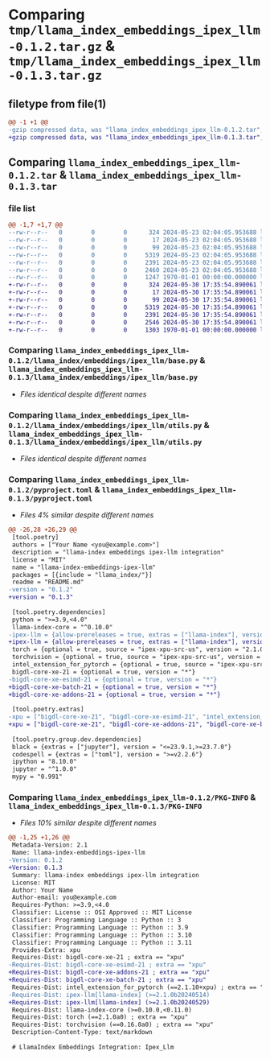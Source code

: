 # Comparing `tmp/llama_index_embeddings_ipex_llm-0.1.2.tar.gz` & `tmp/llama_index_embeddings_ipex_llm-0.1.3.tar.gz`

## filetype from file(1)

```diff
@@ -1 +1 @@
-gzip compressed data, was "llama_index_embeddings_ipex_llm-0.1.2.tar", max compression
+gzip compressed data, was "llama_index_embeddings_ipex_llm-0.1.3.tar", max compression
```

## Comparing `llama_index_embeddings_ipex_llm-0.1.2.tar` & `llama_index_embeddings_ipex_llm-0.1.3.tar`

### file list

```diff
@@ -1,7 +1,7 @@
--rw-r--r--   0        0        0      324 2024-05-23 02:04:05.953688 llama_index_embeddings_ipex_llm-0.1.2/README.md
--rw-r--r--   0        0        0       17 2024-05-23 02:04:05.953688 llama_index_embeddings_ipex_llm-0.1.2/llama_index/embeddings/ipex_llm/BUILD
--rw-r--r--   0        0        0       99 2024-05-23 02:04:05.953688 llama_index_embeddings_ipex_llm-0.1.2/llama_index/embeddings/ipex_llm/__init__.py
--rw-r--r--   0        0        0     5319 2024-05-23 02:04:05.953688 llama_index_embeddings_ipex_llm-0.1.2/llama_index/embeddings/ipex_llm/base.py
--rw-r--r--   0        0        0     2391 2024-05-23 02:04:05.953688 llama_index_embeddings_ipex_llm-0.1.2/llama_index/embeddings/ipex_llm/utils.py
--rw-r--r--   0        0        0     2460 2024-05-23 02:04:05.953688 llama_index_embeddings_ipex_llm-0.1.2/pyproject.toml
--rw-r--r--   0        0        0     1247 1970-01-01 00:00:00.000000 llama_index_embeddings_ipex_llm-0.1.2/PKG-INFO
+-rw-r--r--   0        0        0      324 2024-05-30 17:35:54.890061 llama_index_embeddings_ipex_llm-0.1.3/README.md
+-rw-r--r--   0        0        0       17 2024-05-30 17:35:54.890061 llama_index_embeddings_ipex_llm-0.1.3/llama_index/embeddings/ipex_llm/BUILD
+-rw-r--r--   0        0        0       99 2024-05-30 17:35:54.890061 llama_index_embeddings_ipex_llm-0.1.3/llama_index/embeddings/ipex_llm/__init__.py
+-rw-r--r--   0        0        0     5319 2024-05-30 17:35:54.890061 llama_index_embeddings_ipex_llm-0.1.3/llama_index/embeddings/ipex_llm/base.py
+-rw-r--r--   0        0        0     2391 2024-05-30 17:35:54.890061 llama_index_embeddings_ipex_llm-0.1.3/llama_index/embeddings/ipex_llm/utils.py
+-rw-r--r--   0        0        0     2546 2024-05-30 17:35:54.890061 llama_index_embeddings_ipex_llm-0.1.3/pyproject.toml
+-rw-r--r--   0        0        0     1303 1970-01-01 00:00:00.000000 llama_index_embeddings_ipex_llm-0.1.3/PKG-INFO
```

### Comparing `llama_index_embeddings_ipex_llm-0.1.2/llama_index/embeddings/ipex_llm/base.py` & `llama_index_embeddings_ipex_llm-0.1.3/llama_index/embeddings/ipex_llm/base.py`

 * *Files identical despite different names*

### Comparing `llama_index_embeddings_ipex_llm-0.1.2/llama_index/embeddings/ipex_llm/utils.py` & `llama_index_embeddings_ipex_llm-0.1.3/llama_index/embeddings/ipex_llm/utils.py`

 * *Files identical despite different names*

### Comparing `llama_index_embeddings_ipex_llm-0.1.2/pyproject.toml` & `llama_index_embeddings_ipex_llm-0.1.3/pyproject.toml`

 * *Files 4% similar despite different names*

```diff
@@ -26,28 +26,29 @@
 [tool.poetry]
 authors = ["Your Name <you@example.com>"]
 description = "llama-index embeddings ipex-llm integration"
 license = "MIT"
 name = "llama-index-embeddings-ipex-llm"
 packages = [{include = "llama_index/"}]
 readme = "README.md"
-version = "0.1.2"
+version = "0.1.3"
 
 [tool.poetry.dependencies]
 python = ">=3.9,<4.0"
 llama-index-core = "^0.10.0"
-ipex-llm = {allow-prereleases = true, extras = ["llama-index"], version = ">=2.1.0b20240514"}
+ipex-llm = {allow-prereleases = true, extras = ["llama-index"], version = ">=2.1.0b20240529"}
 torch = {optional = true, source = "ipex-xpu-src-us", version = "2.1.0a0"}
 torchvision = {optional = true, source = "ipex-xpu-src-us", version = "0.16.0a0"}
 intel_extension_for_pytorch = {optional = true, source = "ipex-xpu-src-us", version = "2.1.10+xpu"}
 bigdl-core-xe-21 = {optional = true, version = "*"}
-bigdl-core-xe-esimd-21 = {optional = true, version = "*"}
+bigdl-core-xe-batch-21 = {optional = true, version = "*"}
+bigdl-core-xe-addons-21 = {optional = true, version = "*"}
 
 [tool.poetry.extras]
-xpu = ["bigdl-core-xe-21", "bigdl-core-xe-esimd-21", "intel_extension_for_pytorch", "torch", "torchvision"]
+xpu = ["bigdl-core-xe-21", "bigdl-core-xe-addons-21", "bigdl-core-xe-batch-21", "intel_extension_for_pytorch", "torch", "torchvision"]
 
 [tool.poetry.group.dev.dependencies]
 black = {extras = ["jupyter"], version = "<=23.9.1,>=23.7.0"}
 codespell = {extras = ["toml"], version = ">=v2.2.6"}
 ipython = "8.10.0"
 jupyter = "^1.0.0"
 mypy = "0.991"
```

### Comparing `llama_index_embeddings_ipex_llm-0.1.2/PKG-INFO` & `llama_index_embeddings_ipex_llm-0.1.3/PKG-INFO`

 * *Files 10% similar despite different names*

```diff
@@ -1,25 +1,26 @@
 Metadata-Version: 2.1
 Name: llama-index-embeddings-ipex-llm
-Version: 0.1.2
+Version: 0.1.3
 Summary: llama-index embeddings ipex-llm integration
 License: MIT
 Author: Your Name
 Author-email: you@example.com
 Requires-Python: >=3.9,<4.0
 Classifier: License :: OSI Approved :: MIT License
 Classifier: Programming Language :: Python :: 3
 Classifier: Programming Language :: Python :: 3.9
 Classifier: Programming Language :: Python :: 3.10
 Classifier: Programming Language :: Python :: 3.11
 Provides-Extra: xpu
 Requires-Dist: bigdl-core-xe-21 ; extra == "xpu"
-Requires-Dist: bigdl-core-xe-esimd-21 ; extra == "xpu"
+Requires-Dist: bigdl-core-xe-addons-21 ; extra == "xpu"
+Requires-Dist: bigdl-core-xe-batch-21 ; extra == "xpu"
 Requires-Dist: intel_extension_for_pytorch (==2.1.10+xpu) ; extra == "xpu"
-Requires-Dist: ipex-llm[llama-index] (>=2.1.0b20240514)
+Requires-Dist: ipex-llm[llama-index] (>=2.1.0b20240529)
 Requires-Dist: llama-index-core (>=0.10.0,<0.11.0)
 Requires-Dist: torch (==2.1.0a0) ; extra == "xpu"
 Requires-Dist: torchvision (==0.16.0a0) ; extra == "xpu"
 Description-Content-Type: text/markdown
 
 # LlamaIndex Embeddings Integration: Ipex_Llm
```

